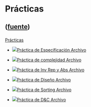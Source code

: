 # Prácticas
([fuente](https://campus.exactas.uba.ar/course/view.php?id=990&section=8))
---
###
[Prácticas](https://campus.exactas.uba.ar/course/view.php?id=990&section=8)

  - [![ ](https://campus.exactas.uba.ar/theme/image.php/aardvark/core/1524752928/f/pdf-24)Práctica de Especificación Archivo](https://campus.exactas.uba.ar/mod/resource/view.php?id=53272)

  - [![ ](https://campus.exactas.uba.ar/theme/image.php/aardvark/core/1524752928/f/pdf-24)Práctica de complejidad Archivo](https://campus.exactas.uba.ar/mod/resource/view.php?id=53273)

  - [![ ](https://campus.exactas.uba.ar/theme/image.php/aardvark/core/1524752928/f/pdf-24)Práctica de Inv Rep y Abs Archivo](https://campus.exactas.uba.ar/mod/resource/view.php?id=53274)

  - [![ ](https://campus.exactas.uba.ar/theme/image.php/aardvark/core/1524752928/f/pdf-24)Práctica de Diseño Archivo](https://campus.exactas.uba.ar/mod/resource/view.php?id=53275)

  - [![ ](https://campus.exactas.uba.ar/theme/image.php/aardvark/core/1524752928/f/pdf-24)Práctica de Sorting Archivo](https://campus.exactas.uba.ar/mod/resource/view.php?id=53276)

  - [![ ](https://campus.exactas.uba.ar/theme/image.php/aardvark/core/1524752928/f/pdf-24)Práctica de D&C Archivo](https://campus.exactas.uba.ar/mod/resource/view.php?id=53277)

